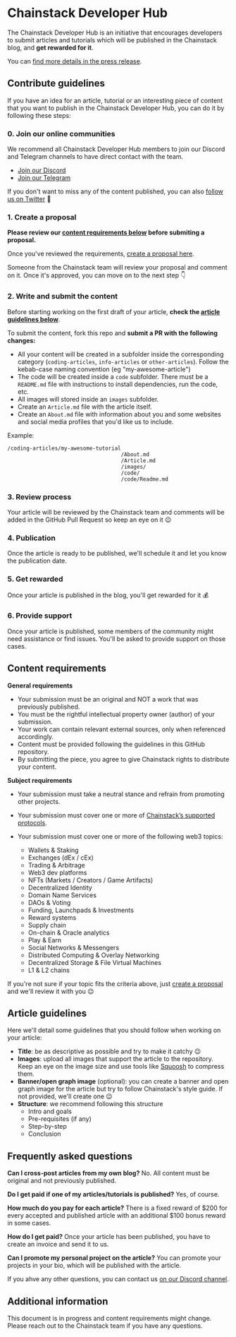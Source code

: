 # Chainstack Developer Hub

The Chainstack Developer Hub is an initiative that encourages developers to submit articles and tutorials which will be published in the Chainstack blog, and **get rewarded for it**.

You can [find more details in the press release]().

## Contribute guidelines

If you have an idea for an article, tutorial or an interesting piece of content that you want to publish in the Chainstack Developer Hub, you can do it by following these steps:

### 0. Join our online communities

We recommend all Chainstack Developer Hub members to join our Discord and Telegram channels to have direct contact with the team.

- [Join our Discord](https://discord.gg/Cymtg2f7pX)
- [Join our Telegram](https://t.me/chainstack)

If you don't want to miss any of the content published, you can also [follow us on Twitter](https://twitter.com/ChainstackHQ) 🤙

### 1. Create a proposal

**Please review our [content requirements below](#content-requirements) before submiting a proposal.**

Once you've reviewed the requirements, [create a proposal here](https://github.com/chainstack/developer-hub-content/issues/new?assignees=&labels=&template=proposal.md&title=%5BPROPOSAL%5D).

Someone from the Chainstack team will review your proposal and comment on it. Once it's approved, you can move on to the next step 👇

### 2. Write and submit the content

Before starting working on the first draft of your article, **check the [article guidelines below](#article-guidelines)**.

To submit the content, fork this repo and **submit a PR with the following changes:**

- All your content will be created in a subfolder inside the corresponding category (`coding-articles`, `info-articles` or `other-articles`). Follow the kebab-case naming convention (eg "my-awesome-article")
- The code will be created inside a `code` subfolder. There must be a `README.md` file with instructions to install dependencies, run the code, etc.
- All images will stored inside an `images` subfolder.
- Create an `Article.md` file with the article itself.
- Create an `About.md` file with information about you and some websites and social media profiles that you'd like us to include.

Example:

```
/coding-articles/my-awesome-tutorial
                                    /About.md
                                    /Article.md
                                    /images/
                                    /code/
                                    /code/Readme.md
```

### 3. Review process

Your article will be reviewed by the Chainstack team and comments will be added in the GitHub Pull Request so keep an eye on it 😉

### 4. Publication

Once the article is ready to be published, we'll schedule it and let you know the publication date.

### 5. Get rewarded

Once your article is published in the blog, you'll get rewarded for it 💰

### 6. Provide support

Once your article is published, some members of the community might need assistance or find issues. You'll be asked to provide support on those cases.

## Content requirements

**General requirements**

- Your submission must be an original and NOT a work that was previously published.
- You must be the rightful intellectual property owner (author) of your submission.
- Your work can contain relevant external sources, only when referenced accordingly.
- Content must be provided following the guidelines in this GitHub repository.
- By submitting the piece, you agree to give Chainstack rights to distribute your content.

**Subject requirements**

- Your submission must take a neutral stance and refrain from promoting other projects.
- Your submission must cover one or more of [Chainstack’s supported protocols](https://chainstack.com/protocols/).
- Your submission must cover one or more of the following web3 topics:

  - Wallets & Staking
  - Exchanges (dEx / cEx)
  - Trading & Arbitrage
  - Web3 dev platforms
  - NFTs (Markets / Creators / Game Artifacts)
  - Decentralized Identity
  - Domain Name Services
  - DAOs & Voting
  - Funding, Launchpads & Investments
  - Reward systems
  - Supply chain
  - On-chain & Oracle analytics
  - Play & Earn
  - Social Networks & Messengers
  - Distributed Computing & Overlay Networking
  - Decentralized Storage & File Virtual Machines
  - L1 & L2 chains

If you're not sure if your topic fits the criteria above, just [create a proposal](https://github.com/chainstack/developer-hub-content/issues/new?assignees=&labels=&template=proposal.md&title=%5BPROPOSAL%5D) and we'll review it with you 😉

## Article guidelines

Here we'll detail some guidelines that you should follow when working on your article:

- **Title**: be as descriptive as possible and try to make it catchy 😉
- **Images**: upload all images that support the article to the repository. Keep an eye on the image size and use tools like [Squoosh](https://squoosh.app/) to compress them.
- **Banner/open graph image** (optional): you can create a banner and open graph image for the article but try to follow Chainstack's style guide. If not provided, we'll create one 😉
- **Structure**: we recommend following this structure
  - Intro and goals
  - Pre-requisites (if any)
  - Step-by-step
  - Conclusion

## Frequently asked questions

**Can I cross-post articles from my own blog?**
No. All content must be original and not previously published.

**Do I get paid if one of my articles/tutorials is published?**
Yes, of course.

**How much do you pay for each article?**
There is a fixed reward of $200 for every accepted and published article with an additional $100 bonus reward in some cases.

**How do I get paid?**
Once your article has been published, you have to create an invoice and send it to us.

**Can I promote my personal project on the article?**
You can promote your projects in your bio, which will be published with the article.

If you ahve any other questions, you can contact us [on our Discord channel](https://discord.gg/Cymtg2f7pX).

## Additional information

This document is in progress and content requirements might change. Please reach out to the Chainstack team if you have any questions.
